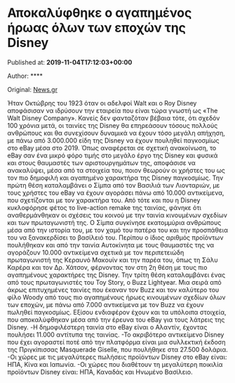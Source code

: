 
# Αποκαλύφθηκε ο αγαπημένος ήρωας όλων των εποχών της Disney 

Published at: **2019-11-04T17:12:03+00:00**

Author: ****

Original: [News.gr](https://www.news.gr/kosmos/article/2019125/apokalifthike-o-agapimenos-iroas-olon-ton-epochon-tis-disney.html)

Ήταν Οκτώβρης του 1923 όταν οι αδελφοί Walt και ο Roy Disney αποφάσισαν να ιδρύσουν την εταιρεία που είναι τώρα γνωστή ως «The Walt Disney Company». Κανείς δεν φανταζόταν βέβαια τότε, ότι σχεδόν 100 χρόνια μετά, οι ταινίες της Disney θα επηρεάσουν τόσους πολλούς ανθρώπους και θα συνεχίσουν δυναμικά να έχουν τόσο μεγάλη απήχηση, με πάνω από 3.000.000 είδη της Disney να έχουν πουληθεί παγκοσμίως στο eBay μέσα στο 2019.
Όπως αναφέρεται σε σχετική ανακοίνωση, το eBay σαν ένα μικρό φόρο τιμής στο μεγάλο έργο της Disney και φυσικά και στους θαυμαστές των αριστουργημάτων της, αποφάσισε να ανακαλύψει, μέσα από τα στοιχεία του, ποιον θεωρούν οι χρήστες του ως τον πιο δημοφιλή και αγαπημένο χαρακτήρα της Disney παγκοσμίως.
Την πρώτη θέση καταλαμβάνει ο Σίμπα από τον Βασιλιά των Λιονταριών, με τους χρήστες του eBay να έχουν αγοράσει πάνω από 10.000 αντικείμενα, που σχετίζονται με τον χαρακτήρα του. Από τότε και που η Disney κυκλοφόρησε φέτος το live-action remake της ταινίας, φάνηκε ότι αναθερμάνθηκαν οι σχέσεις του κοινού με την ταινία κινουμένων σχεδίων και των πρωταγωνιστή της. Ο Σίμπα συγκίνησε εκατομμύρια ανθρώπους μέσα από την ιστορία του, με τον χαμό του πατέρα του και την προσπάθεια του να ξανακερδίσει το βασίλειό του.
Περίπου ο ίδιος αριθμός προϊόντων πουλήθηκαν και από την ταινία Αυτοκίνητα με τους θαυμαστές της να αγοράζουν 10.000 αντικείμενα σχετικά με τον περιπετειώδη πρωταγωνιστή της Κεραυνό Μακουίν και την παρέα του, όπως τη Σάλυ Καρέρα και τον Δρ. Χάτσον, φέρνοντας τον στη 2η θέση με τους πιο αγαπημένους χαρακτήρες της Disney.
Την τρίτη θέση καταλαμβάνει ένας από τους πρωταγωνιστές του Toy Story, ο Buzz Lightyear. Μια σειρά από άκρως επιτυχημένες ταινίες που έκαναν τον Buzz και τον καλύτερο του φίλο Woody από τους πιο αγαπημένους ήρωες κινουμένων σχεδίων όλων των εποχών, με πάνω από 7.000 αντικείμενα με τον Buzz να έχουν πωληθεί παγκοσμίως.
Εξίσου ενδιαφέρον έχουν και τα υπόλοιπα στοιχεία, που αποκαλύφθηκαν μέσα από την έρευνα του eBay για τους λάτρεις της Disney.
-Η δημοφιλέστερη ταινία στο eBay είναι ο Αλαντίν, έχοντας πουλήσει 11.000 αντίτυπα της ταινίας.
-Το ακριβότερο αντικείμενο Disney που έχει αγοραστεί ποτέ από την πλατφόρμα είναι μια συλλεκτική έκδοση της Πριγκίπισσας Masquerade Giselle, που πουλήθηκε στα 27.500 δολάρια.
-Οι χώρες με τις μεγαλύτερες πωλήσεις προϊόντων Disney στο eBay είναι: ΗΠΑ, Κίνα και Ιαπωνία.
-Οι χώρες που διαθέτουν τη μεγαλύτερη ποικιλία προϊόντων Disney είναι: ΗΠΑ, Καναδάς και Ηνωμένο Βασίλειο.

